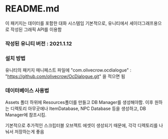 # README.md

이 패키지는 데이터를 포함한 대화 시스템임
기본적으로, 유니티에서 셰이더그래프용으로 작성된 그래픽 API를 이용함

### 작성된 유니티 버전 : 2021.1.12

### 설치 방법
유니티의 패키지 매니페스트 파일에
"com.olivecrow.ocdialogue" : "https://github.com/olivecrow/OcDialogue.git"
을 적으면 됨


### 데이터베이스 사용법
Assets 폴더 하위에 Resources폴더를 만들고 DB Manager를 생성해야함.
이후 원하는 디렉토리 아무곳에나 ItemDatabase, NPC Database 등을 생성하고, DB Manager에 참조시킴.

기본적으로 추가적인 스크립터블 오브젝트 에셋이 생성되기 때문에, 각각 디렉토리를 나눠서 저장하는게 좋음